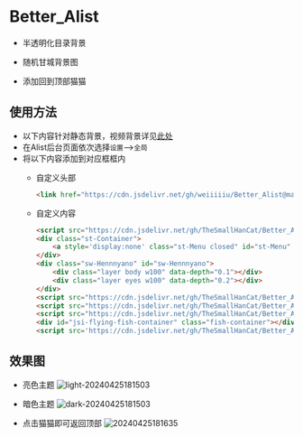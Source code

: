 # Better_Alist  

* 半透明化目录背景  

* 随机甘城背景图  

* 添加回到顶部猫猫  

## 使用方法  
   * 以下内容针对静态背景，视频背景详见[此处](https://github.com/TheSmallHanCat/Better_Alist/issues/7)
   * 在Alist后台页面依次选择```设置```-->```全局```
   * 将以下内容添加到对应框框内
     * 自定义头部  
        ```html
        <link href="https://cdn.jsdelivr.net/gh/weiiiiiu/Better_Alist@main/alist.css" rel="stylesheet" type="text/css"> 
        ```  
     * 自定义内容  

        ```html
        <script src="https://cdn.jsdelivr.net/gh/TheSmallHanCat/Better_Alist@main/jq.js"></script>
        <div class="st-Container">
            <a style='display:none' class="st-Menu closed" id="st-Menu" href="javascript:void(0);"></a>
        </div>
        <div class="sw-Hennnyano" id="sw-Hennnyano">
            <div class="layer body w100" data-depth="0.1"></div>
            <div class="layer eyes w100" data-depth="0.2"></div>
        </div>
        <script src="https://cdn.jsdelivr.net/gh/TheSmallHanCat/Better_Alist@main/js/lib.js"></script>
        <script src="https://cdn.jsdelivr.net/gh/TheSmallHanCat/Better_Alist@main/js/parallax.min.js"></script>
        <script src="https://cdn.jsdelivr.net/gh/TheSmallHanCat/Better_Alist@main/js/app.bundle.js"></script>
        <div id="jsi-flying-fish-container" class="fish-container"></div>
        <script src='https://cdn.jsdelivr.net/gh/TheSmallHanCat/Better_Alist@main/fish.js'></script>
        ```

## 效果图  
* 亮色主题
![light-20240425181503](https://github.com/TheSmallHanCat/Better_Alist/assets/109069769/6c5a7317-df58-4bc8-b469-92c8e664754b)

* 暗色主题
![dark-20240425181503](https://github.com/TheSmallHanCat/Better_Alist/assets/109069769/24f1a8ad-76b5-4f19-8a26-c541e97b36b9)

* 点击猫猫即可返回顶部
![20240425181635](https://github.com/TheSmallHanCat/Better_Alist/assets/109069769/7b006d58-612c-47e4-83d9-7f6c8b6ebf41)

